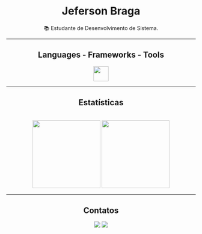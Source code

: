 <h1 align="center">Jeferson Braga</h1>

<div align="center">

 📚 Estudante de Desenvolvimento de Sistema.

 </div>
 <hr>
 <h2 align="center">Languages - Frameworks - Tools</h2>
<div align=center>
    <img height="40" src="https://skillicons.dev/icons?i=vscode,git,html,css,figma,vuejs,bootstrap,mysql,mongodb,jest,cypress,javascript,typescript,nodejs,c" />
</div>

<hr>

<h2 align="center">Estatísticas</h2>
<br>
<div align=center>
  <img height="180em" src="https://github-readme-stats.vercel.app/api?username=JefersonBLuz&show_icons=true&theme=react&include_all_commits=true&count_private=true&rank_icon=github&border_radius=10"/>
  <img height="180em" src="https://github-readme-stats.vercel.app/api/top-langs/?username=JefersonBLuz&layout=compact&langs_count=7&theme=react&border_radius=10"/>
</div>
<hr>
<div align=center>
  <h2 align="center">Contatos</h2>
    <a href = "mailto:jefersonbrluz@gmail.com"><img src="https://img.shields.io/badge/-Gmail-%23333?style=for-the-badge&logo=gmail&logoColor=white" target="_blank"></a>
  <a href="https://www.linkedin.com/in/JefersonBLuz/" target="_blank"><img src="https://img.shields.io/badge/-LinkedIn-%230077B5?style=for-the-badge&logo=linkedin&logoColor=white" target="_blank"></a>
  
</div>

<!---
JefersonBLuz/JefersonBLuz is a ✨ special ✨ repository because its `README.md` (this file) appears on your GitHub profile.
You can click the Preview link to take a look at your changes.
--->
